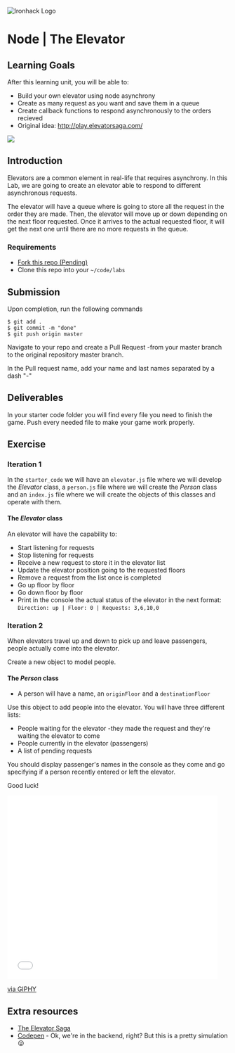 ![Ironhack Logo](https://i.imgur.com/1QgrNNw.png)

# Node | The Elevator

## Learning Goals

After this learning unit, you will be able to:

- Build your own elevator using node asynchrony
- Create as many request as you want and save them in a queue
- Create callback functions to respond asynchronously to the orders recieved
- Original idea: http://play.elevatorsaga.com/

![](https://media.giphy.com/media/P8XjmO1TTX3Nu/giphy.gif)

## Introduction

Elevators are a common element in real-life that requires asynchrony. In this Lab, we are going to create an elevator able to respond to different asynchronous requests. 

The elevator will have a queue where is going to store all the request in the order they are made. Then, the elevator will move up or down depending on the next floor requested. Once it arrives to the actual requested floor, it will get the next one until there are no more requests in the queue.

### Requirements

- [Fork this repo (Pending)]()
- Clone this repo into your `~/code/labs`

## Submission

Upon completion, run the following commands
```
$ git add .
$ git commit -m "done"
$ git push origin master
```
Navigate to your repo and create a Pull Request -from your master branch to the original repository master branch.

In the Pull request name, add your name and last names separated by a dash "-"

## Deliverables
In your starter code folder you will find every file you need to finish the game. Push every needed file to make your game work properly.

## Exercise

### Iteration 1

In the `starter_code` we will have an `elevator.js` file where we will develop the *Elevator* class, a `person.js` file where we will create the *Person* class and an `index.js` file where we will create the objects of this classes and operate with them.

#### The *Elevator* class

An elevator will have the capability to: 

- Start listening for requests
- Stop listening for requests
- Receive a new request to store it in the elevator list
- Update the elevator position going to the requested floors
- Remove a request from the list once is completed
- Go up floor by floor
- Go down floor by floor
- Print in the console the actual status of the elevator in the next format:
  `Direction: up | Floor: 0 | Requests: 3,6,10,0`

### Iteration 2

When elevators travel up and down to pick up and leave passengers, people actually come into the elevator.

Create a new object to model people.

#### The *Person* class

- A person will have a name, an `originFloor` and a `destinationFloor`

Use this object to add people into the elevator. You will have three different lists:

- People waiting for the elevator -they made the request and they're waiting the elevator to come
- People currently in the elevator (passengers)
- A list of pending requests

You should display passenger's names in the console as they come and go specifying if a person recently entered or left the elevator.

Good luck!

<iframe src="//giphy.com/embed/l0MYIyrdQeWyEtQm4" width="480" height="418" frameBorder="0" class="giphy-embed" allowFullScreen></iframe><p><a href="http://giphy.com/gifs/foxhomeent-sad-tired-l0MYIyrdQeWyEtQm4">via GIPHY</a></p>

## Extra resources

- [The Elevator Saga](http://play.elevatorsaga.com/)
- [Codepen](http://codepen.io/brigham/pen/AErDk) - Ok, we're in the backend, right? But this is a pretty simulation :stuck_out_tongue_closed_eyes: 
